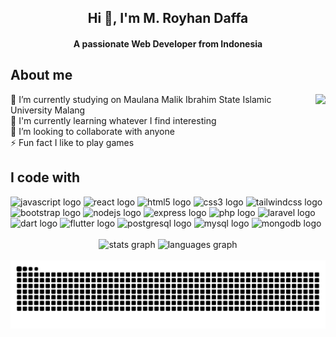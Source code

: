 <h2 align="center">Hi 👋, I'm M. Royhan Daffa</h2>

<h4 align="center">A passionate Web Developer from Indonesia</h4>

<p align="left"></p>

<h2 align="left">About me</h2>

<img align="right" height="120" src="https://media1.giphy.com/media/32aU4Taobf9YgxRCqq/giphy.gif?cid=ecf05e47ccyc1qllsh8u21pljm1ka6coknfsuq0wue12vhcj&rid=giphy.gif&ct=g"  />

<p align="left">🔭 I’m currently studying on Maulana Malik Ibrahim State Islamic University Malang<br>🌱 I'm currently learning whatever I find interesting<br>👯 I’m looking to collaborate with anyone<br>⚡ Fun fact I like to play games</p>

<h2 align="left">I code with</h2>

<div align="left">
  <img src="https://cdn.jsdelivr.net/gh/devicons/devicon/icons/javascript/javascript-original.svg" height="30" width="40" alt="javascript logo"  />
  <img src="https://cdn.jsdelivr.net/gh/devicons/devicon/icons/react/react-original.svg" height="30" width="40" alt="react logo"  />
  <img src="https://cdn.jsdelivr.net/gh/devicons/devicon/icons/html5/html5-original.svg" height="30" width="40" alt="html5 logo"  />
  <img src="https://cdn.jsdelivr.net/gh/devicons/devicon/icons/css3/css3-original.svg" height="30" width="40" alt="css3 logo"  />
  <img src="https://cdn.jsdelivr.net/gh/devicons/devicon/icons/tailwindcss/tailwindcss-plain.svg" height="30" width="40" alt="tailwindcss logo"  />
  <img src="https://cdn.jsdelivr.net/gh/devicons/devicon/icons/bootstrap/bootstrap-original.svg" height="30" width="40" alt="bootstrap logo"  />
  <img src="https://cdn.jsdelivr.net/gh/devicons/devicon/icons/nodejs/nodejs-original.svg" height="30" width="40" alt="nodejs logo"  />
  <img src="https://cdn.jsdelivr.net/gh/devicons/devicon/icons/express/express-original.svg" height="30" width="40" alt="express logo"  />
  <img src="https://cdn.jsdelivr.net/gh/devicons/devicon/icons/php/php-original.svg" height="30" width="40" alt="php logo"  />
  <img src="https://cdn.jsdelivr.net/gh/devicons/devicon/icons/laravel/laravel-plain.svg" height="30" width="40" alt="laravel logo"  />
  <img src="https://cdn.jsdelivr.net/gh/devicons/devicon/icons/dart/dart-original.svg" height="30" width="40" alt="dart logo"  />
  <img src="https://cdn.jsdelivr.net/gh/devicons/devicon/icons/flutter/flutter-original.svg" height="30" width="40" alt="flutter logo"  />
  <img src="https://cdn.jsdelivr.net/gh/devicons/devicon/icons/postgresql/postgresql-original.svg" height="30" width="40" alt="postgresql logo"  />
  <img src="https://cdn.jsdelivr.net/gh/devicons/devicon/icons/mysql/mysql-original.svg" height="30" width="40" alt="mysql logo"  />
  <img src="https://cdn.jsdelivr.net/gh/devicons/devicon/icons/mongodb/mongodb-original.svg" height="30" width="40" alt="mongodb logo"  />
</div>

<br clear="both">

<div align="center">
  <img src="https://github-readme-stats.vercel.app/api?hide_title=false&hide_rank=false&show_icons=true&include_all_commits=true&count_private=true&disable_animations=false&theme=dark&locale=en&hide_border=true&username=royhandf" height="150" alt="stats graph"  />
  <img src="https://github-readme-stats.vercel.app/api/top-langs?locale=en&hide_title=false&layout=compact&card_width=320&langs_count=5&theme=dark&hide_border=true&username=royhandf" height="150" alt="languages graph"  />
</div>

<br clear="both">

<div align="center">
<img src="https://raw.githubusercontent.com/NarSiiiS/NarSiiiS/output/snake.svg" alt="Snake animation" />
</div>
